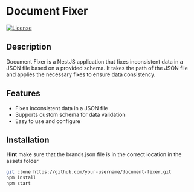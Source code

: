 # Document Fixer

[![License](https://img.shields.io/badge/license-MIT-blue.svg)](https://opensource.org/licenses/MIT)

## Description

Document Fixer is a NestJS application that fixes inconsistent data in a JSON file based on a provided schema. It takes the path of the JSON file and applies the necessary fixes to ensure data consistency.

## Features

- Fixes inconsistent data in a JSON file
- Supports custom schema for data validation
- Easy to use and configure

## Installation
**Hint**
make sure that the brands.json file is in the correct location in the assets folder
   ```bash
   git clone https://github.com/your-username/document-fixer.git
   npm install 
   npm start 
   ```